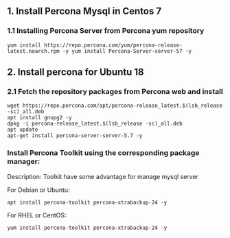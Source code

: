 ## 1. Install Percona Mysql in Centos 7

### 1.1 Installing Percona Server from Percona yum repository

`
yum install https://repo.percona.com/yum/percona-release-latest.noarch.rpm -y
yum install Percona-Server-server-57 -y
`

## 2. Install percona for Ubuntu 18

### 2.1 Fetch the repository packages from Percona web and install

```
wget https://repo.percona.com/apt/percona-release_latest.$(lsb_release -sc)_all.deb
apt install gnupg2 -y
dpkg -i percona-release_latest.$(lsb_release -sc)_all.deb
apt update
apt-get install percona-server-server-5.7 -y
```


### Install Percona Toolkit using the corresponding package manager:
Description: Toolkit have some advantage for manage mysql server

For Debian or Ubuntu:

```
apt install percona-toolkit percona-xtrabackup-24 -y
```

For RHEL or CentOS:

```
yum install percona-toolkit percona-xtrabackup-24 -y
```
